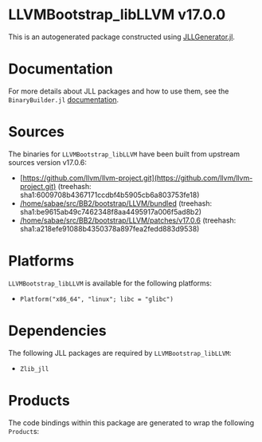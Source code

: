 # LLVMBootstrap_libLLVM v17.0.0
This is an autogenerated package constructed using [JLLGenerator.jl](https://github.com/JuliaPackaging/BinaryBuilder2.jl/tree/main/JLLGenerator.jl).

# Documentation
For more details about JLL packages and how to use them, see the `BinaryBuilder.jl` [documentation](https://docs.binarybuilder.org/stable/jll/).

# Sources
The binaries for `LLVMBootstrap_libLLVM` have been built from upstream sources version v17.0.6:

 - [https://github.com/llvm/llvm-project.git](https://github.com/llvm/llvm-project.git) (treehash: sha1:6009708b4367171ccdbf4b5905cb6a803753fe18)
 - [/home/sabae/src/BB2/bootstrap/LLVM/bundled](/home/sabae/src/BB2/bootstrap/LLVM/bundled) (treehash: sha1:be9615ab49c7462348f8aa4495917a006f5ad8b2)
 - [/home/sabae/src/BB2/bootstrap/LLVM/patches/v17.0.6](/home/sabae/src/BB2/bootstrap/LLVM/patches/v17.0.6) (treehash: sha1:a218efe91088b4350378a897fea2fedd883d9538)
# Platforms

`LLVMBootstrap_libLLVM` is available for the following platforms:

 - `Platform("x86_64", "linux"; libc = "glibc")`
# Dependencies
The following JLL packages are required by `LLVMBootstrap_libLLVM`:

 - `Zlib_jll`
# Products

The code bindings within this package are generated to wrap the following `Product`s:
<TODO>

